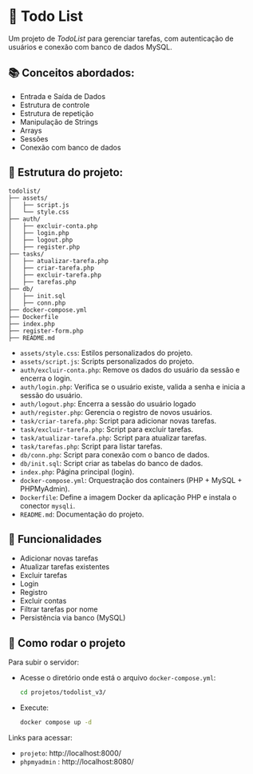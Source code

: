 # 📝 Todo List

Um projeto de _TodoList_ para gerenciar tarefas, com autenticação de usuários e conexão com banco de dados MySQL.

## 📚 Conceitos abordados:
- Entrada e Saída de Dados
- Estrutura de controle
- Estrutura de repetição
- Manipulação de Strings
- Arrays
- Sessões
- Conexão com banco de dados

## 📁 Estrutura do projeto:

```
todolist/
├── assets/
│   ├── script.js
│   └── style.css
├── auth/
│   ├── excluir-conta.php
│   ├── login.php
│   ├── logout.php
│   ├── register.php
├── tasks/
│   ├── atualizar-tarefa.php
│   ├── criar-tarefa.php
│   ├── excluir-tarefa.php
│   ├── tarefas.php
├── db/
│   ├── init.sql
│   ├── conn.php
├── docker-compose.yml
├── Dockerfile
├── index.php
├── register-form.php
├── README.md
```

- `assets/style.css`: Estilos personalizados do projeto.
- `assets/script.js`: Scripts personalizados do projeto.
- `auth/excluir-conta.php`: Remove os dados do usuário da sessão e encerra o login.
- `auth/login.php`: Verifica se o usuário existe, valida a senha e inicia a sessão do usuário.
- `auth/logout.php`: Encerra a sessão do usuário logado
- `auth/register.php`: Gerencia o registro de novos usuários.
- `task/criar-tarefa.php`: Script para adicionar novas tarefas.
- `task/excluir-tarefa.php`: Script para excluir tarefas.
- `task/atualizar-tarefa.php`: Script para atualizar tarefas.
- `task/tarefas.php`: Script para listar tarefas.
- `db/conn.php`: Script para conexão com o banco de dados.
- `db/init.sql`: Script criar as tabelas do banco de dados.
- `index.php`: Página principal (login).
- `docker-compose.yml`: Orquestração dos containers (PHP + MySQL + PHPMyAdmin).
- `Dockerfile`: Define a imagem Docker da aplicação PHP e instala o conector `mysqli`.
- `README.md`: Documentação do projeto.

## 📝 Funcionalidades
- Adicionar novas tarefas
- Atualizar tarefas existentes
- Excluir tarefas
- Login
- Registro
- Excluir contas
- Filtrar tarefas por nome
- Persistência via banco (MySQL)

## 🚀 Como rodar o projeto

Para subir o servidor:
- Acesse o diretório onde está o arquivo `docker-compose.yml`: 
    ```bash
    cd projetos/todolist_v3/
    ```
- Execute:
    ```bash
    docker compose up -d
    ```

Links para acessar:
- `projeto`: http://localhost:8000/
- `phpmyadmin` : http://localhost:8080/

